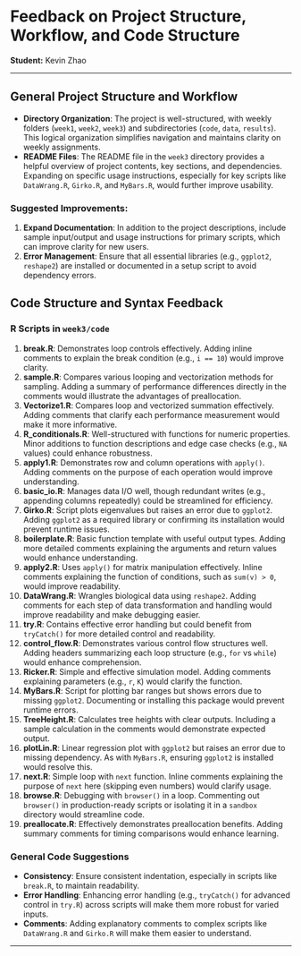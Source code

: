 
# Feedback on Project Structure, Workflow, and Code Structure

**Student:** Kevin Zhao

---

## General Project Structure and Workflow

- **Directory Organization**: The project is well-structured, with weekly folders (`week1`, `week2`, `week3`) and subdirectories (`code`, `data`, `results`). This logical organization simplifies navigation and maintains clarity on weekly assignments.
- **README Files**: The README file in the `week3` directory provides a helpful overview of project contents, key sections, and dependencies. Expanding on specific usage instructions, especially for key scripts like `DataWrang.R`, `Girko.R`, and `MyBars.R`, would further improve usability.

### Suggested Improvements:
1. **Expand Documentation**: In addition to the project descriptions, include sample input/output and usage instructions for primary scripts, which can improve clarity for new users.
2. **Error Management**: Ensure that all essential libraries (e.g., `ggplot2`, `reshape2`) are installed or documented in a setup script to avoid dependency errors.

## Code Structure and Syntax Feedback

### R Scripts in `week3/code`

1. **break.R**: Demonstrates loop controls effectively. Adding inline comments to explain the break condition (e.g., `i == 10`) would improve clarity.
2. **sample.R**: Compares various looping and vectorization methods for sampling. Adding a summary of performance differences directly in the comments would illustrate the advantages of preallocation.
3. **Vectorize1.R**: Compares loop and vectorized summation effectively. Adding comments that clarify each performance measurement would make it more informative.
4. **R_conditionals.R**: Well-structured with functions for numeric properties. Minor additions to function descriptions and edge case checks (e.g., `NA` values) could enhance robustness.
5. **apply1.R**: Demonstrates row and column operations with `apply()`. Adding comments on the purpose of each operation would improve understanding.
6. **basic_io.R**: Manages data I/O well, though redundant writes (e.g., appending columns repeatedly) could be streamlined for efficiency.
7. **Girko.R**: Script plots eigenvalues but raises an error due to `ggplot2`. Adding `ggplot2` as a required library or confirming its installation would prevent runtime issues.
8. **boilerplate.R**: Basic function template with useful output types. Adding more detailed comments explaining the arguments and return values would enhance understanding.
9. **apply2.R**: Uses `apply()` for matrix manipulation effectively. Inline comments explaining the function of conditions, such as `sum(v) > 0`, would improve readability.
10. **DataWrang.R**: Wrangles biological data using `reshape2`. Adding comments for each step of data transformation and handling would improve readability and make debugging easier.
11. **try.R**: Contains effective error handling but could benefit from `tryCatch()` for more detailed control and readability.
12. **control_flow.R**: Demonstrates various control flow structures well. Adding headers summarizing each loop structure (e.g., `for` vs `while`) would enhance comprehension.
13. **Ricker.R**: Simple and effective simulation model. Adding comments explaining parameters (e.g., `r`, `K`) would clarify the function.
14. **MyBars.R**: Script for plotting bar ranges but shows errors due to missing `ggplot2`. Documenting or installing this package would prevent runtime errors.
15. **TreeHeight.R**: Calculates tree heights with clear outputs. Including a sample calculation in the comments would demonstrate expected output.
16. **plotLin.R**: Linear regression plot with `ggplot2` but raises an error due to missing dependency. As with `MyBars.R`, ensuring `ggplot2` is installed would resolve this.
17. **next.R**: Simple loop with `next` function. Inline comments explaining the purpose of `next` here (skipping even numbers) would clarify usage.
18. **browse.R**: Debugging with `browser()` in a loop. Commenting out `browser()` in production-ready scripts or isolating it in a `sandbox` directory would streamline code.
19. **preallocate.R**: Effectively demonstrates preallocation benefits. Adding summary comments for timing comparisons would enhance learning.

### General Code Suggestions

- **Consistency**: Ensure consistent indentation, especially in scripts like `break.R`, to maintain readability.
- **Error Handling**: Enhancing error handling (e.g., `tryCatch()` for advanced control in `try.R`) across scripts will make them more robust for varied inputs.
- **Comments**: Adding explanatory comments to complex scripts like `DataWrang.R` and `Girko.R` will make them easier to understand.

---
